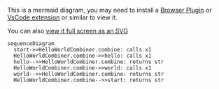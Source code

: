 This is a mermaid diagram, you may need to install a [Browser Plugin](https://github.com/BackMarket/github-mermaid-extension) or [VsCode extension](https://marketplace.visualstudio.com/items?itemName=bierner.markdown-mermaid) or similar to view it.

You can also [view it full screen as an SVG](https://mermaid.ink/svg/c2VxdWVuY2VEaWFncmFtCiAgc3RhcnQtPj5IZWxsb1dvcmxkQ29tYmluZXIuY29tYmluZTogY2FsbHMgeDEKICBIZWxsb1dvcmxkQ29tYmluZXIuY29tYmluZS0+PmhlbGxvOiBjYWxscyB4MQogIGhlbGxvLS0+PkhlbGxvV29ybGRDb21iaW5lci5jb21iaW5lOiByZXR1cm5zIHN0cgogIEhlbGxvV29ybGRDb21iaW5lci5jb21iaW5lLT4+d29ybGQ6IGNhbGxzIHgxCiAgd29ybGQtLT4+SGVsbG9Xb3JsZENvbWJpbmVyLmNvbWJpbmU6IHJldHVybnMgc3RyCiAgSGVsbG9Xb3JsZENvbWJpbmVyLmNvbWJpbmUtLT4+c3RhcnQ6IHJldHVybnMgc3RyCg==)        

```mermaid
sequenceDiagram
  start->>HelloWorldCombiner.combine: calls x1
  HelloWorldCombiner.combine->>hello: calls x1
  hello-->>HelloWorldCombiner.combine: returns str
  HelloWorldCombiner.combine->>world: calls x1
  world-->>HelloWorldCombiner.combine: returns str
  HelloWorldCombiner.combine-->>start: returns str

```
